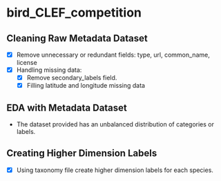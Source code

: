 # bird_CLEF_competition

## Cleaning Raw Metadata Dataset
- [x] Remove unnecessary or redundant fields: type, url, common_name, license 
- [x] Handling missing data:
  * [x] Remove secondary_labels field.
  * [x] Filling latitude and longitude missing data

## EDA with Metadata Dataset
- The dataset provided has an unbalanced distribution of categories or labels.

## Creating Higher Dimension Labels
- [x] Using taxonomy file create higher dimension labels for each species.
